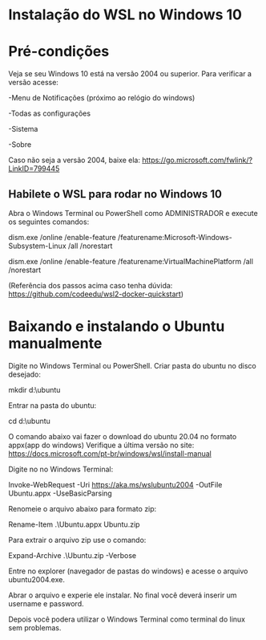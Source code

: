 # Instalação do WSL no Windows 10

# Pré-condições
Veja se seu Windows 10 está na versão 2004 ou superior.
Para verificar a versão acesse:

-Menu de Notificações (próximo ao relógio do windows)

-Todas as configurações

-Sistema

-Sobre

Caso não seja a versão 2004, baixe ela: https://go.microsoft.com/fwlink/?LinkID=799445

## Habilete o WSL para rodar no Windows 10

Abra o Windows Terminal ou PowerShell como ADMINISTRADOR e execute os seguintes comandos:

dism.exe /online /enable-feature /featurename:Microsoft-Windows-Subsystem-Linux /all /norestart

dism.exe /online /enable-feature /featurename:VirtualMachinePlatform /all /norestart

(Referência dos passos acima caso tenha dúvida: https://github.com/codeedu/wsl2-docker-quickstart)

# Baixando e instalando o Ubuntu manualmente

Digite no Windows Terminal ou PowerShell.
Criar pasta do ubuntu no disco desejado:

mkdir d:\ubuntu

Entrar na pasta do ubuntu:

cd d:\ubuntu

O comando abaixo vai fazer o download do ubuntu 20.04 no formato appx(app do windows)
Verifique a última versão no site: https://docs.microsoft.com/pt-br/windows/wsl/install-manual

Digite no no Windows Terminal:

Invoke-WebRequest -Uri https://aka.ms/wslubuntu2004 -OutFile Ubuntu.appx -UseBasicParsing

Renomeie o arquivo abaixo para formato zip:

Rename-Item .\Ubuntu.appx Ubuntu.zip

Para extrair o arquivo zip use o comando:

Expand-Archive .\Ubuntu.zip -Verbose

Entre no explorer (navegador de pastas do windows) e acesse o arquivo ubuntu2004.exe. 

Abrar o arquivo e experie ele instalar. No final você deverá inserir um username e password.

Depois você podera utilizar o Windows Terminal como terminal do linux sem problemas.

